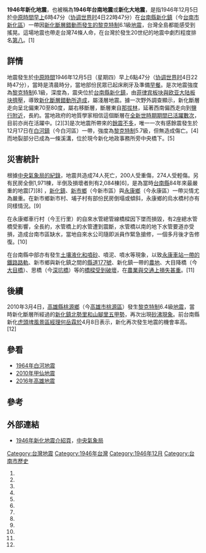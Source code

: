 **1946年新化地震**，也被稱為**1946年台南地震**或**新化大地震**，是指1946年12月5日於[中原時間早上](../Page/國家標準時間.md "wikilink")6時47分（[协调世界时](../Page/协调世界时.md "wikilink")4日22時47分）在[台南縣](../Page/台南縣.md "wikilink")[新化鎮](../Page/新化區.md "wikilink")（今[台南市新化區](../Page/台南市.md "wikilink")）一帶因[新化斷層錯動而發生的](../Page/新化斷層.md "wikilink")[黎克特制](../Page/黎克特制地震震級.md "wikilink")6.1級[地震](../Page/地震.md "wikilink")，台灣全島都能感受到搖晃。這場地震也帶走台灣74條人命，在台灣於發生20世纪的地震中劇烈程度排名[第八](../Page/台灣地震列表.md "wikilink")。\[1\]

## 詳情

地震發生於[中原時間](../Page/國家標準時間.md "wikilink")1946年12月5日（星期四）早上6點47分（[协调世界时](../Page/协调世界时.md "wikilink")4日22時47分），當時是清晨時分，當地部份民眾已起床刷牙及準備[早餐](../Page/早餐.md "wikilink")。是次地震強度為[黎克特制](../Page/黎克特制.md "wikilink")6.1級，深度為，震央位於[台南縣](../Page/台南縣.md "wikilink")[新化鎮](../Page/新化區.md "wikilink")，由[菲律宾板块與](../Page/菲律宾板块.md "wikilink")[欧亚大陆板块擠壓](../Page/欧亚大陆板块.md "wikilink")，導致[新化斷層錯動所造成](../Page/新化斷層.md "wikilink")，屬淺層地震。據一次野外調查顯示，新化斷層走向呈北偏東70至80度，屬右移斷層，斷層東自[那拔林](../Page/那拔林.md "wikilink")，延著西南偏西走向到[鹽行附近](../Page/鹽行.md "wikilink")，長約。當地政府的地質學家相信這個斷層在[全新世時期期間已活躍數次](../Page/全新世.md "wikilink")，目前亦尚在活躍中。\[2\]\[3\]是次地震所帶來的[餘震不多](../Page/餘震.md "wikilink")，唯一一次有感餘震發生於12月17日在[白河鎮](../Page/白河區.md "wikilink")（今白河區）一帶，強度為[黎克特制](../Page/黎克特制.md "wikilink")5.7級，但無造成傷亡。\[4\]而地裂部分已成為一條溪溝，位於現今新化地政事務所旁中央橋下。\[5\]

## 災害統計

根據[中央氣象局的紀錄](../Page/中央氣象局.md "wikilink")，地震共造成74人死亡，200人受重傷，274人受輕傷。另有民房全倒1,971棟，半倒及損壞者則有2,084棟\[6\]，是為當時[台南縣](../Page/台南縣.md "wikilink")84年來最嚴重的地震\[7\]\[8\]
，[新化鎮](../Page/新化區.md "wikilink")、[新市鄉](../Page/新市區_\(臺南市\).md "wikilink")（今新市區）與[永康鄉](../Page/永康區.md "wikilink")（今永康區）一帶災情尤為嚴重。在新市鄉新市村、埔子村有部份民房倒塌或傾斜，永康鄉的烏水橋村亦有同樣情況。\[9\]

在永康鄉車行村（今王行里）的自來水管總管線橋樑因下墜而損毀，有2座總水管橋受影響，全長約，水管橋上的水管遭到震斷，水管橋以南的地下水管要道亦受損，造成台南市區缺水，當地自來水公司隨即派員作緊急搶修，一個多月後才告修復。\[10\]

在台南縣中部亦有發生[土壤液化和噴砂](../Page/土壤液化.md "wikilink")、噴泥、噴水等現象，以致[永康車站一帶的](../Page/永康車站.md "wikilink")[鐵路](../Page/鐵路.md "wikilink")[路軌](../Page/路軌.md "wikilink")、新市鄉與新化鎮之間的[縣道177號](../Page/市道177號.md "wikilink")、新化鎮一帶的[農地](../Page/農地.md "wikilink")、大目降橋（今[大目橋](../Page/大目橋.md "wikilink")）、思橋（今[深坑橋](../Page/深坑橋.md "wikilink")）等的[橋樑受到破壞](../Page/橋樑.md "wikilink")，在[農業與](../Page/農業.md "wikilink")[交通上損失甚重](../Page/交通.md "wikilink")。\[11\]

## 後續

2010年3月4日，[高雄縣](../Page/高雄縣.md "wikilink")[桃源鄉](../Page/桃源區.md "wikilink")（今[高雄市](../Page/高雄市.md "wikilink")[桃源區](../Page/桃源區.md "wikilink")）發生[黎克特制](../Page/黎克特制.md "wikilink")6.4級[地震](../Page/2010年甲仙地震.md "wikilink")，當時新化斷層所經過的[新化鎮北勢里和山腳里五甲勢](../Page/新化區.md "wikilink")，再次出現[砂沸現象](../Page/砂沸.md "wikilink")。前台南縣新化[虎頭埤風景區經理何岳霖於](../Page/虎頭埤.md "wikilink")4月8日表示，新化再次發生地震的機會率高。\[12\]

## 參看

  - [1964年白河地震](../Page/1964年白河地震.md "wikilink")
  - [2010年甲仙地震](../Page/2010年甲仙地震.md "wikilink")
  - [2016年高雄地震](../Page/2016年高雄地震.md "wikilink")

## 參考

## 外部連結

  - [1946年新化地震介紹頁](https://web.archive.org/web/20101214030918/http://scman.cwb.gov.tw/eqv5/10eq/1946/1946main_new.htm)，[中央氣象局](../Page/中央氣象局.md "wikilink")

[Category:台灣地震](https://zh.wikipedia.org/wiki/Category:台灣地震 "wikilink")
[Category:1946年台灣](https://zh.wikipedia.org/wiki/Category:1946年台灣 "wikilink")
[Category:1946年12月](https://zh.wikipedia.org/wiki/Category:1946年12月 "wikilink")
[Category:台南市歷史](https://zh.wikipedia.org/wiki/Category:台南市歷史 "wikilink")

1.

2.

3.

4.

5.

6.
7.

8.
9.

10.

11.
12.